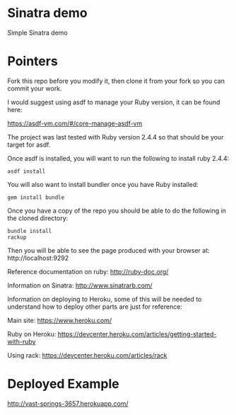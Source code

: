 Sinatra demo
============

Simple Sinatra demo

Pointers
========

Fork this repo before you modify it, then clone it from your fork so you can
commit your work.

I would suggest using asdf to manage your Ruby version, it can be found here:

https://asdf-vm.com/#/core-manage-asdf-vm

The project was last tested with Ruby version 2.4.4 so that should be your
target for asdf.

Once asdf is installed, you will want to run the following to install ruby 2.4.4: 

```
asdf install
```

You will also want to install bundler once you have Ruby installed:

```
gem install bundle
```

Once you have a copy of the repo you should be able to do the following in the
cloned directory:

```
bundle install
rackup
```

Then you will be able to see the page produced with your browser at:
http://localhost:9292

Reference documentation on ruby: http://ruby-doc.org/

Information on Sinatra: http://www.sinatrarb.com/

Information on deploying to Heroku, some of this will be needed to understand
how to deploy other parts are just for reference:

Main site: https://www.heroku.com/

Ruby on Heroku: https://devcenter.heroku.com/articles/getting-started-with-ruby

Using rack: https://devcenter.heroku.com/articles/rack

Deployed Example
================

http://vast-springs-3657.herokuapp.com/

